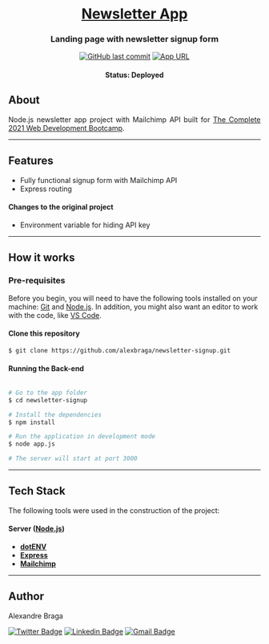 <h1 align="center">
  <a href="https://newsletter-56509.herokuapp.com/" rel="noopener noreferrer" target="_blank">Newsletter App</a>
</h1>

<h3 align="center">
    Landing page with newsletter signup form
</h3>

<p align="center">
  <a href="https://github.com/alexbraga/newsletter-signup/commits/master"><img alt="GitHub last commit" src="https://img.shields.io/github/last-commit/alexbraga/blog-website"></a>
  <a href="https://newsletter-56509.herokuapp.com/" rel="noopener noreferrer" target="_blank"><img alt="App URL" src="https://img.shields.io/badge/heroku-app-%237159c1?style=flat&logo=heroku"></a>
</p>

<h4 align="center">
	 Status: Deployed
</h4>

## About

<p align="justify">Node.js newsletter app project with Mailchimp API built for <a href="https://www.udemy.com/course/the-complete-web-development-bootcamp/" rel="noopener noreferrer" target="_blank">The Complete 2021 Web Development Bootcamp</a>.</p>

---

## Features

- Fully functional signup form with Mailchimp API
- Express routing

#### Changes to the original project

- Environment variable for hiding API key

---

## How it works

### Pre-requisites

Before you begin, you will need to have the following tools installed on your
machine: [Git](https://git-scm.com) and [Node.js](https://nodejs.org/en/). In addition, you might also want an editor to work with the code, like
[VS Code](https://code.visualstudio.com/).

#### Clone this repository

```bash
$ git clone https://github.com/alexbraga/newsletter-signup.git
```

#### Running the Back-end

```bash

# Go to the app folder
$ cd newsletter-signup

# Install the dependencies
$ npm install

# Run the application in development mode
$ node app.js

# The server will start at port 3000

```

---

## Tech Stack

The following tools were used in the construction of the project:

#### **Server** ([Node.js](https://nodejs.org/en/))

- **[dotENV](https://github.com/motdotla/dotenv)**
- **[Express](https://expressjs.com/)**
- **[Mailchimp](https://mailchimp.com/)**

---

## Author

<p>Alexandre Braga</p>

[![Twitter Badge](https://img.shields.io/badge/-@_alex_braga-1ca0f1?style=flat-square&labelColor=1ca0f1&logo=twitter&logoColor=white)](https://twitter.com/_alex_braga)
[![Linkedin Badge](https://img.shields.io/badge/-Alexandre%20Braga-blue?style=flat-square&logo=Linkedin&logoColor=white)](https://www.linkedin.com/in/alexgbraga/)
[![Gmail Badge](https://img.shields.io/badge/-contato@alexbraga.com.br-c14438?style=flat-square&logo=Gmail&logoColor=white)](mailto:contato@alexbraga.com.br)
